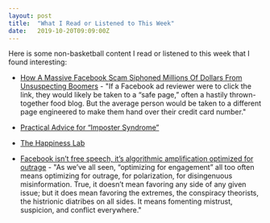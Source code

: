 ```yaml
---
layout: post
title:  "What I Read or Listened to This Week"
date:   2019-10-20T09:09:00Z
---
```

Here is some non-basketball content I read or listened to this week that I found interesting:


* [How A Massive Facebook Scam Siphoned Millions Of Dollars From Unsuspecting Boomers](https://www.buzzfeednews.com/article/craigsilverman/facebook-subscription-trap-free-trial-scam-ads-inc) - "If a Facebook ad reviewer were to click the link, they would likely be taken to a “safe page,” often a hastily thrown-together food blog. But the average person would be taken to a different page engineered to make them hand over their credit card number."

* [Practical Advice for “Imposter Syndrome”](https://medium.com/@hspter/practical-advice-for-imposter-syndrome-120586c30d6b)

* [The Happiness Lab](https://www.happinesslab.fm/)

* [Facebook isn’t free speech, it’s algorithmic amplification optimized for outrage](https://techcrunch.com/2019/10/20/facebook-isnt-free-speech-its-algorithmic-amplification-optimized-for-outrage/) - "As we’ve all seen, “optimizing for engagement” all too often means optimizing for outrage, for polarization, for disingenuous misinformation. True, it doesn’t mean favoring any side of any given issue; but it does mean favoring the extremes, the conspiracy theorists, the histrionic diatribes on all sides. It means fomenting mistrust, suspicion, and conflict everywhere."

